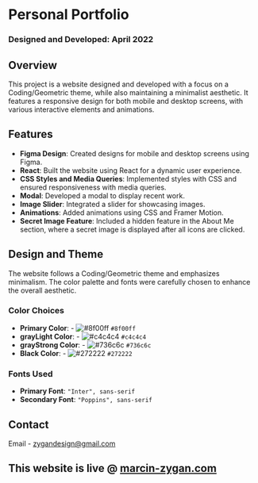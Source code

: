 # Personal Portfolio

### Designed and Developed: April 2022

## Overview

This project is a website designed and developed with a focus on a Coding/Geometric theme, while also maintaining a minimalist aesthetic. It features a responsive design for both mobile and desktop screens, with various interactive elements and animations.

## Features

- **Figma Design**: Created designs for mobile and desktop screens using Figma.
- **React**: Built the website using React for a dynamic user experience.
- **CSS Styles and Media Queries**: Implemented styles with CSS and ensured responsiveness with media queries.
- **Modal**: Developed a modal to display recent work.
- **Image Slider**: Integrated a slider for showcasing images.
- **Animations**: Added animations using CSS and Framer Motion.
- **Secret Image Feature**: Included a hidden feature in the About Me section, where a secret image is displayed after all icons are clicked.

## Design and Theme

The website follows a Coding/Geometric theme and emphasizes minimalism. The color palette and fonts were carefully chosen to enhance the overall aesthetic.

### Color Choices

- **Primary Color**: - ![#8f00ff](https://placehold.co/15x15/8f00ff/8f00ff.png) `#8f00ff`
- **grayLight Color**: - ![#c4c4c4](https://placehold.co/15x15/c4c4c4/c4c4c4.png) `#c4c4c4`
- **grayStrong Color**: - ![#736c6c](https://placehold.co/15x15/736c6c/736c6c.png) `#736c6c`
- **Black Color**: - ![#272222](https://placehold.co/15x15/272222/272222.png)  `#272222`

### Fonts Used

- **Primary Font**: `"Inter", sans-serif`
- **Secondary Font**: `"Poppins", sans-serif`



## Contact

Email - [zygandesign@gmail.com](mailto:zygandesign@gmail.com)


## This website is live @ <a href="https://marcin-zygan.com">marcin-zygan.com</a>
